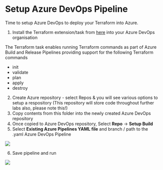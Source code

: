 # Setup Azure DevOps Pipeline

Time to setup  Azure DevOps to deploy your Terraform into Azure.

1. Install the Terraform extension/task from [here](https://marketplace.visualstudio.com/items?itemName=ms-devlabs.custom-terraform-tasks) into your Azure DevOps organisation

The Terraform task enables running Terraform commands as part of Azure Build and Release Pipelines providing support for the following Terraform commands

- init
- validate
- plan
- apply
- destroy

2. Create Azure repository - select Repos & you will see various options to setup a respository (This repository will store code throughout further labs also, please note this!)
3. Copy contents from this folder into the newly created Azure DevOps repository
4. Once copied to Azure DevOps repository, Select **Repo** -> **Setup Build**
5. Select **Existing Azure Pipelines YAML file** and branch  / path to the .yaml Azure DevOps Pipeline

![](images/azuredevops-terraform-pipeline.png)

6. Save pipeline and run

![](images/azuredevops-terraform-pipeline-2.png)
